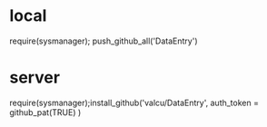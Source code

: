 

# local
require(sysmanager); push_github_all('DataEntry')

# server
require(sysmanager);install_github('valcu/DataEntry', auth_token = github_pat(TRUE) )

